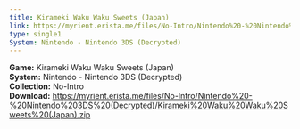 ```yaml
---
title: Kirameki Waku Waku Sweets (Japan)
link: https://myrient.erista.me/files/No-Intro/Nintendo%20-%20Nintendo%203DS%20(Decrypted)/Kirameki%20Waku%20Waku%20Sweets%20(Japan).zip
type: single1
System: Nintendo - Nintendo 3DS (Decrypted)
---
```

<b>Game:</b> Kirameki Waku Waku Sweets (Japan)<br>
<b>System:</b> Nintendo - Nintendo 3DS (Decrypted)<br>
<b>Collection:</b> No-Intro<br>
<b>Download:</b> https://myrient.erista.me/files/No-Intro/Nintendo%20-%20Nintendo%203DS%20(Decrypted)/Kirameki%20Waku%20Waku%20Sweets%20(Japan).zip
